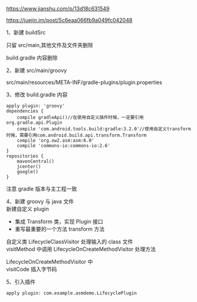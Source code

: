 https://www.jianshu.com/p/13d18c631549

https://juejin.im/post/5c6eaa066fb9a049fc042048

1、新建 buildSrc

只留 src/main,其他文件及文件夹删除

build.gradle 内容删除

2、新建 src/main/groovy

src/main/resources/META-INF/gradle-plugins/plugin.properties

3、修改 build.gradle 内容
```
apply plugin: 'groovy'
dependencies {
    compile gradleApi()//在使用自定义插件时候，一定要引用org.gradle.api.Plugin
    compile 'com.android.tools.build:gradle:3.2.0'//使用自定义transform时候，需要引用com.android.build.api.transform.Transform
    compile 'org.ow2.asm:asm:6.0'
    compile 'commons-io:commons-io:2.6'
}
repositories {
    mavenCentral()
    jcenter()
    google()
}
```

注意 gradle 版本与主工程一致    

4、新建 groovy 与 java 文件      
新建自定义 plugin 
+ 集成 Transform 类，实现 Plugin 接口    
+ 重写最重要的一个方法 transform 方法    

自定义类 LifecycleClassVisitor 处理输入的 class 文件    
visitMethod 中调用 LifecycleOnCreateMethodVisitor 处理方法   

LifecycleOnCreateMethodVisitor 中   
visitCode 插入字节码   



5、引入插件
```text
apply plugin: com.example.asmdemo.LifecyclePlugin
```


        
